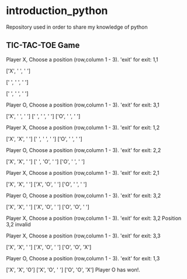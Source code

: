 # introduction_python
Repository used in order to share my knowledge of python
## TIC-TAC-TOE Game

Player X, Choose a position (row,column 1 - 3). 'exit' for exit: 1,1

['X', ' ', ' ']

[' ', ' ', ' ']

[' ', ' ', ' ']

Player O, Choose a position (row,column 1 - 3). 'exit' for exit: 3,1

['X', ' ', ' ']
[' ', ' ', ' ']
['O', ' ', ' ']

Player X, Choose a position (row,column 1 - 3). 'exit' for exit: 1,2

['X', 'X', ' ']
[' ', ' ', ' ']
['O', ' ', ' ']

Player O, Choose a position (row,column 1 - 3). 'exit' for exit: 2,2

['X', 'X', ' ']
[' ', 'O', ' ']
['O', ' ', ' ']

Player X, Choose a position (row,column 1 - 3). 'exit' for exit: 2,1

['X', 'X', ' ']
['X', 'O', ' ']
['O', ' ', ' ']

Player O, Choose a position (row,column 1 - 3). 'exit' for exit: 3,2

['X', 'X', ' ']
['X', 'O', ' ']
['O', 'O', ' ']

Player X, Choose a position (row,column 1 - 3). 'exit' for exit: 3,2
Position 3,2 invalid

Player X, Choose a position (row,column 1 - 3). 'exit' for exit: 3,3

['X', 'X', ' ']
['X', 'O', ' ']
['O', 'O', 'X']

Player O, Choose a position (row,column 1 - 3). 'exit' for exit: 1,3

['X', 'X', 'O']
['X', 'O', ' ']
['O', 'O', 'X']
Player O has won!.
